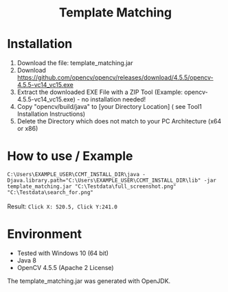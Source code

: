 # <p align="center">Template Matching </p>

# Installation
1. Download the file: template_matching.jar
2. Download https://github.com/opencv/opencv/releases/download/4.5.5/opencv-4.5.5-vc14_vc15.exe
3. Extract the downloaded EXE File with a ZIP Tool (Example: opencv-4.5.5-vc14_vc15.exe) - no installation needed!
4. Copy "opencv/build/java" to [your Directory Location] ( see Tool1 Installation Instructions)
5. Delete the Directory which does not match to your PC Architecture (x64 or x86)

# How to use / Example

`C:\Users\EXAMPLE_USER\CCMT_INSTALL_DIR\java -Djava.library.path="C:\Users\EXAMPLE_USER\CCMT_INSTALL_DIR\lib" -jar template_matching.jar "C:\Testdata\full_screenshot.png" "C:\Testdata\search_for.png"`<br/><br/>Result:
`Click X: 520.5, Click Y:241.0 `


# Environment
* Tested with Windows 10 (64 bit)
* Java 8  
* OpenCV 4.5.5 (Apache 2 License)

The template_matching.jar was generated with OpenJDK.

